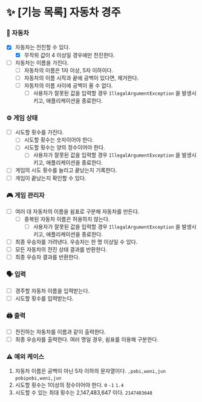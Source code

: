 # ✨ [기능 목록] 자동차 경주

### 🚗 자동차
- [x] 자동차는 전진할 수 있다.
  - [x] 무작위 값이 4 이상일 경우에만 전진한다.
- [ ] 자동차는 이름을 가진다.
  - [ ] 자동차의 이름은 1자 이상, 5자 이하이다.
  - [ ] 자동차의 이름 시작과 끝에 공백이 있다면, 제거한다.
  - [ ] 자동차의 이름 사이에 공백이 올 수 없다.
    - [ ] 사용자가 잘못된 값을 입력할 경우 `IllegalArgumentException` 을 발생시키고, 애플리케이션을 종료한다.

### ⚙️ 게임 상태
- [ ] 시도할 횟수를 가진다.
  - [ ] 시도할 횟수는 숫자이어야 한다.
  - [ ] 시도할 횟수는 양의 정수이어야 한다.
    - [ ] 사용자가 잘못된 값을 입력할 경우 `IllegalArgumentException` 을 발생시키고, 애플리케이션을 종료한다.
- [ ] 게임의 시도 횟수를 늘리고 끝났는지 기록한다.
- [ ] 게임이 끝났는지 확인할 수 있다.

### 🎮 게임 관리자
- [ ] 여러 대 자동차의 이름을 쉼표로 구분해 자동차를 만든다.
  - [ ] 중복된 자동차 이름은 허용하지 않는다.
    - [ ] 사용자가 잘못된 값을 입력할 경우 `IllegalArgumentException` 을 발생시키고, 애플리케이션을 종료한다.
- [ ] 최종 우승자를 가려낸다. 우승자는 한 명 이상일 수 있다.
- [ ] 모든 자동차의 전진 상태 결과를 반환한다.
- [ ] 최종 우승자 결과를 반환한다.

### 🗣️ 입력
- [ ] 경주할 자동차 이름을 입력받는다.
- [ ] 시도할 횟수를 입력받는다.

### 🖨 출력
- [ ] 전진하는 자동차를 이름과 같이 출력한다.
- [ ] 최종 우승자를 출력한다. 여러 명일 경우, 쉼표를 이용해 구분한다.

### ⚠️ 예외 케이스
1. 자동차 이름은 공백이 아닌 5자 이하의 문자열이다.
`,pobi,woni,jun`
`pobipobi,woni,jun`
2. 시도할 횟수는 1이상의 정수이어야 한다.
`0`
`-1`
`1.4`
3. 시도할 수 있는 최대 횟수는 2,147,483,647 이다.
`2147483648`